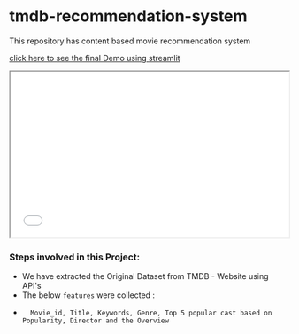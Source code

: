 # tmdb-recommendation-system

This repository has content based movie recommendation  system

[click here to see the final Demo using streamlit](https://share.streamlit.io/rajshekar-2021/tmdb-recommendation-system/main/tmdb-app-final.py)


<iframe
  src="[https://share.streamlit.io/rajshekar-2021/tmdb-recommendation-system/main/tmdb-app-final.py]"
  style="width:100%; height:300px;"
></iframe>


### Steps involved in this Project:

- We have extracted the Original Dataset from TMDB - Website using API's 
- The below `features` were collected :
-       Movie_id, Title, Keywords, Genre, Top 5 popular cast based on Popularity, Director and the Overview
